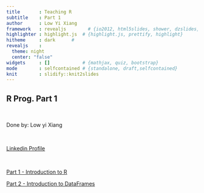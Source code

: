 ```yaml
---
title       : Teaching R
subtitle    : Part 1
author      : Low Yi Xiang
framework   : revealjs        # {io2012, html5slides, shower, dzslides, ...}
highlighter : highlight.js  # {highlight.js, prettify, highlight}
hitheme     : dark      # 
revealjs    :
  theme: night
  center: "false"
widgets     : []            # {mathjax, quiz, bootstrap}
mode        : selfcontained # {standalone, draft,selfcontained}
knit        : slidify::knit2slides
---
```


## R Prog. Part 1

<br>

Done by: Low yi Xiang

<br>

[Linkedin Profile](https://www.linkedin.com/in/yi-xiang-low-b349137b)

<br>

[Part 1 - Introduction to R](https://freedom89.github.io/R_is_fun/part1_basic_r.html#/slide-1)

[Part 2 - Introduction to DataFrames](https://freedom89.github.io/R_is_fun/part2_dataframes.html#/slide-1)

